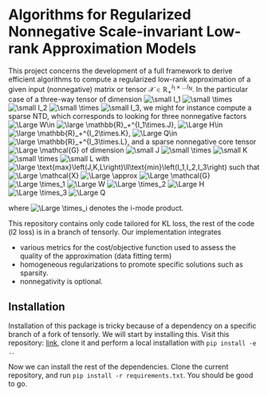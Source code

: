 # Algorithms for Regularized Nonnegative Scale-invariant Low-rank Approximation Models
This project concerns the development of a full framework to derive efficient algorithms to compute a regularized low-rank approximation of a given
input (nonnegative) matrix or tensor $\mathcal{X}\in 
\mathbb{R}_+^{I_1\times...I_N}$.
In the particular case of a three-way tensor of dimension ![\small I_1](https://latex.codecogs.com/svg.latex?\small&space;I_1) ![\small \times](https://latex.codecogs.com/svg.latex?\small&space;\times) ![\small I_2](https://latex.codecogs.com/svg.latex?\small&space;I_2) ![\small \times](https://latex.codecogs.com/svg.latex?\small&space;\times) ![\small I_3](https://latex.codecogs.com/svg.latex?\small&space;I_3), we might for instance 
compute a sparse NTD, which corresponds to looking for three nonnegative factors 
![\Large W\in](https://latex.codecogs.com/svg.latex?\Large&space;W\in) 
![\large \mathbb{R}_+^{I_1\times.J}](https://latex.codecogs.com/svg.latex?\large&space;\mathbb{R}_+^{I_1\times.J}),
![\Large H\in](https://latex.codecogs.com/svg.latex?\Large&space;H\in) 
![\large \mathbb{R}_+^{I_2\times.K}](https://latex.codecogs.com/svg.latex?\large&space;\mathbb{R}_+^{I_2\times.K}),
![\Large Q\in](https://latex.codecogs.com/svg.latex?\Large&space;Q\in) 
![\large \mathbb{R}_+^{I_3\times.L}](https://latex.codecogs.com/svg.latex?\large&space;\mathbb{R}_+^{I_3\times.L}),
and a sparse nonnegative core tensor 
![\Large \mathcal{G}](https://latex.codecogs.com/svg.latex?\Large&space;\mathcal{G}) of dimension ![\small J](https://latex.codecogs.com/svg.latex?\small&space;J) ![\small \times](https://latex.codecogs.com/svg.latex?\small&space;\times) ![\small K](https://latex.codecogs.com/svg.latex?\small&space;K) ![\small \times](https://latex.codecogs.com/svg.latex?\small&space;\times) ![\small L](https://latex.codecogs.com/svg.latex?\small&space;L)
with 
![\large \text{max}\left(J,K,L\right)\ll\text{min}\left(I_1,I_2,I_3\right)](https://latex.codecogs.com/svg.latex?\large&space;\text{max}\left(J,K,L\right)\ll\text{min}\left(I_1,I_2,I_3\right))
such that 
![\Large \mathcal{X}](https://latex.codecogs.com/svg.latex?\Large&space;\mathcal{X}) ![\Large \approx](https://latex.codecogs.com/svg.latex?\Large&space;\approx) ![\Large \mathcal{G}](https://latex.codecogs.com/svg.latex?\Large&space;\mathcal{G}) ![\Large \times_1](https://latex.codecogs.com/svg.latex?\Large&space;\times_1) ![\Large W](https://latex.codecogs.com/svg.latex?\Large&space;W) ![\Large \times_2](https://latex.codecogs.com/svg.latex?\Large&space;\times_2) ![\Large H](https://latex.codecogs.com/svg.latex?\Large&space;H) ![\Large \times_3](https://latex.codecogs.com/svg.latex?\Large&space;\times_3) ![\Large Q](https://latex.codecogs.com/svg.latex?\Large&space;Q)

where ![\Large \times_i](https://latex.codecogs.com/svg.latex?\Large&space;\times_i) denotes the i-mode product.

This repository contains only code tailored for KL loss, the rest of the code (l2 loss) is in a branch of tensorly. Our implementation integrates
  - various metrics for the cost/objective function used to assess the quality of the approximation (data fitting term)
  - homogeneous regularizations to promote specific solutions such as sparsity.
  - nonnegativity is optional.
  

## Installation

Installation of this package is tricky because of a dependency on a specific branch of a fork of tensorly. We will start by installing this. Visit this repository: [link](https://github.com/cohenjer/tensorly/tree/HRSI_draft), clone it and perform a local installation with `pip install -e .`.

Now we can install the rest of the dependencies. Clone the current repository, and run `pip install -r requirements.txt`. You should be good to go.


